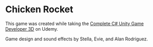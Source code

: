 # Chicken Rocket
This game was created while taking the [Complete C# Unity Game Developer 3D](https://www.udemy.com/share/101Wey3@bfUmtkgwxf5Td-k_rtZmUDulE0ld8vyxVpy5DL9SlcKBbA3hDptGjQq1bKofQ2ZJWw==/) on Udemy.

Game design and sound effects by Stella, Evie, and Alan Rodriguez.
